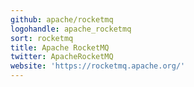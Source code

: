 ```yaml
---
github: apache/rocketmq
logohandle: apache_rocketmq
sort: rocketmq
title: Apache RocketMQ
twitter: ApacheRocketMQ
website: 'https://rocketmq.apache.org/'
---
```

